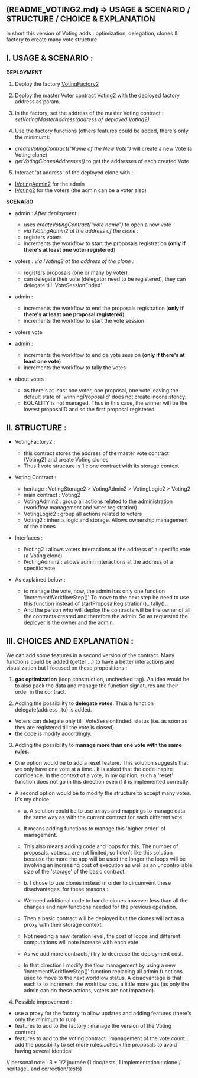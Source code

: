 ## **(README_VOTING2.md) => USAGE & SCENARIO / STRUCTURE / CHOICE & EXPLANATION**

In short this version of Voting adds : optimization, delegation, clones & factory to create many vote structure

## **I. USAGE & SCENARIO :**

**DEPLOYMENT**

1. Deploy the factory [VotingFactory2](./VotingFactory2.sol)

2. Deploy the master Voter contract [Voting2](./Voting2.sol) with the deployed factory address as param.

3. In the factory, set the address of the master Voting contract : _setVotingMasterAddress(address of deployed Voting2)_

4. Use the factory functions (others features could be added, there's only the minimum):

- _createVotingContract("Name of the New Vote")_ will create a new Vote (a Voting clone)
- _getVotingClonesAddresses()_ to get the addresses of each created Vote

5. Interact 'at address' of the deployed clone with :

- [IVotingAdmin2](./IVotingAdmin2.sol) for the admin
- [IVoting2](IVoting2.sol) for the voters (the admin can be a voter also)

**SCENARIO**

- admin : _After deployment :_

  - uses _createVotingContract("vote name")_ to open a new vote
  - _via IVotingAdmin2 at the address of the clone :_
  - registers voters
  - increments the workflow to start the proposals registration (**only if there's at least one voter registered**)

- voters : _via IVoting2 at the address of the clone :_

  - registers proposals (one or many by voter)
  - can delegate their vote (delegator need to be registered), they can delegate till 'VoteSessionEnded'

- admin :

  - increments the workflow to end the proposals registration (**only if there's at least one proposal registered**)
  - increments the workflow to start the vote session

- voters vote

- admin :

  - increments the workflow to end de vote session (**only if there's at least one vote**)
  - increments the workflow to tally the votes

- about votes :
  - as there's at least one voter, one proposal, one vote leaving the default state of 'winningProposalId' does not create inconsistency.
  - EQUALITY is not managed. Thus in this case, the winner will be the lowest proposalID and so the first proposal registered

## **II. STRUCTURE :**

- VotingFactory2 :

  - this contract stores the address of the master vote contract (Voting2) and create Voting clones
  - Thus 1 vote structure is 1 clone contract with its storage context

- Voting Contract :

  - heritage : VotingStorage2 > VotingAdmin2 > VotingLogic2 > Voting2
  - main contract : Voting2
  - VotingAdmin2 : group all actions related to the administration (workflow management and voter registration)
  - VotingLogic2 : group all actions related to voters
  - Voting2 : inherits logic and storage. Allows ownership management of the clones

- Interfaces :

  - IVoting2 : allows voters interactions at the address of a specific vote (a Voting clone)
  - IVotingAdmin2 : allows admin interactions at the address of a specific vote

- As explained below :
  - to manage the vote, now, the admin has only one function 'incrementWorkflowStep()'
    To move to the next step he need to use this function instead of startProposalRegistration().. tally()..
  - And the person who will deploy the contracts will be the owner of all the contracts created and therefore the admin. So as requested the deployer is the owner and the admin.

## **III. CHOICES AND EXPLANATION :**

We can add some features in a second version of the contract. Many functions could be added (getter ...) to have a better interactions and visualization but
I focused on these propositions :

1. **gas optimization** (loop construction, unchecked tag). An idea would be to also pack the data and manage the function signatures and their order in the contract.

2. Adding the possibility to **delegate votes**. Thus a function delegate(address \_to) is added.

- Voters can delegate only till 'VoteSessionEnded' status (i.e. as soon as they are registered till the vote is closed).
- the code is modify accordingly.

3. Adding the possibility to **manage more than one vote with the same rules**.

- One option would be to add a reset feature. This solution suggests that we only have one vote at a time..
  It is asked that the code inspire confidence. In the context of a vote, in my opinion, such a 'reset' function does not go in this direction even if it is implemented correctly.

- A second option would be to modify the structure to accept many votes. It's my choice.

  - a. A solution could be to use arrays and mappings to manage data the same way as with the current contract for each different vote.

  - It means adding functions to manage this 'higher order' of management.
  - This also means adding code and loops for this. The number of proposals, voters... are not limited, so I don’t like this solution because the more the app will be used the longer the loops will be involving an increasing cost of execution as well as an uncontrollable size of the 'storage' of the basic contract.

  - b. I chose to use clones instead in order to circumvent these disadvantages, for these reasons :

  - We need additional code to handle clones however less than all the changes and new functions needed for the previous operation.
  - Then a basic contract will be deployed but the clones will act as a proxy with their storage context.
  - Not needing a new iteration level, the cost of loops and different computations will note increase with each vote
  - As we add more contracts, i try to decrease the deployment cost.
  - In that direction I modify the flow management by using a new 'incrementWorkflowStep()' function replacing all admin functions used to move to the next workflow status. A disadvantage is that each tx to increment the workflow cost a little more gas (as only the admin can do these actions, voters are not impacted).

4. Possible improvement :

- use a proxy for the factory to allow updates and adding features (there's only the minimum to run)
- features to add to the factory : manage the version of the Voting contract
- features to add to the voting contract : management of the vote count... add the possibility to set more rules...check the proposals to avoid having several identical

// personal note : 3 \* 1/2 journée (1 doc/tests, 1 implementation : clone / heritage.. and correction/tests)
